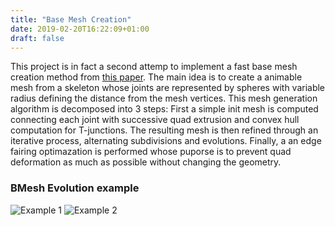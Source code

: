 ```yaml
---
title: "Base Mesh Creation"
date: 2019-02-20T16:22:09+01:00
draft: false
---
```


This project is in fact a second attemp to implement a fast base mesh creation method from [this paper](https://pdfs.semanticscholar.org/2009/3aea25b50e59c63998ba0377371c59bf007f.pdf).
The main idea is to create a animable mesh from a skeleton whose joints are represented by spheres with variable radius defining the distance from the mesh vertices.
This mesh generation algorithm is decomposed into 3 steps: First a simple init mesh is computed connecting each joint with successive quad extrusion and convex hull computation for T-junctions.
The resulting mesh is then refined through an iterative process, alternating subdivisions and evolutions. Finally, a an edge fairing optimazation is performed whose puporse is to prevent quad deformation as much as possible without changing the geometry.





### BMesh Evolution example  ###

![Example 1](/Images/BMesh/bmesh0.gif)
![Example 2](/Images/BMesh/B_Mesh_1.gif)



